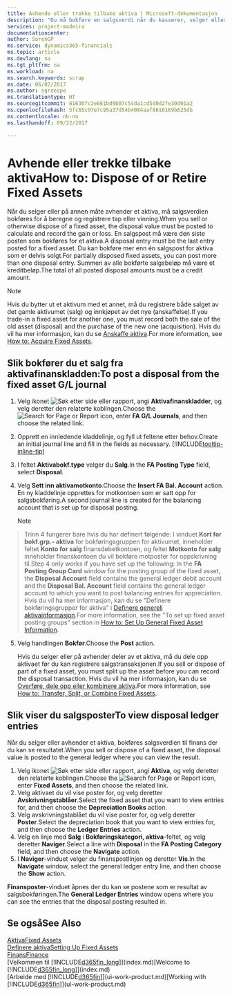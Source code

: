```yaml
---
title: Avhende eller trekke tilbake aktiva | Microsoft-dokumentasjon
description: "Du må bokføre en salgsverdi når du kasserer, selger eller trekker tilbake et aktivum."
services: project-madeira
documentationcenter: 
author: SorenGP
ms.service: dynamics365-financials
ms.topic: article
ms.devlang: na
ms.tgt_pltfrm: na
ms.workload: na
ms.search.keywords: scrap
ms.date: 06/02/2017
ms.author: sgroespe
ms.translationtype: HT
ms.sourcegitcommit: 81636fc2e661bd9b07c54da1cd5d0d27e30d01a2
ms.openlocfilehash: 5fc65c97e7c95a37d54b4084aaf8616169b625db
ms.contentlocale: nb-no
ms.lasthandoff: 09/22/2017

---
```

# <a name="how-to-dispose-of-or-retire-fixed-assets"></a><span data-ttu-id="4e66c-103">Avhende eller trekke tilbake aktiva</span><span class="sxs-lookup"><span data-stu-id="4e66c-103">How to: Dispose of or Retire Fixed Assets</span></span>
<span data-ttu-id="4e66c-104">Når du selger eller på annen måte avhender et aktiva, må salgsverdien bokføres for å beregne og registrere tap eller vinning.</span><span class="sxs-lookup"><span data-stu-id="4e66c-104">When you sell or otherwise dispose of a fixed asset, the disposal value must be posted to calculate and record the gain or loss.</span></span> <span data-ttu-id="4e66c-105">En salgspost må være den siste posten som bokføres for et aktiva.</span><span class="sxs-lookup"><span data-stu-id="4e66c-105">A disposal entry must be the last entry posted for a fixed asset.</span></span> <span data-ttu-id="4e66c-106">Du kan bokføre mer enn én salgspost for aktiva som er delvis solgt.</span><span class="sxs-lookup"><span data-stu-id="4e66c-106">For partially disposed fixed assets, you can post more than one disposal entry.</span></span> <span data-ttu-id="4e66c-107">Summen av alle bokførte salgsbeløp må være et kreditbeløp.</span><span class="sxs-lookup"><span data-stu-id="4e66c-107">The total of all posted disposal amounts must be a credit amount.</span></span>  

> [!NOTE]  
>   <span data-ttu-id="4e66c-108">Hvis du bytter ut et aktivum med et annet, må du registrere både salget av det gamle aktivumet (salg) og innkjøpet av det nye (anskaffelse).</span><span class="sxs-lookup"><span data-stu-id="4e66c-108">If you trade-in a fixed asset for another one, you must record both the sale of the old asset (disposal) and the purchase of the new one (acquisition).</span></span> <span data-ttu-id="4e66c-109">Hvis du vil ha mer informasjon, kan du se [Anskaffe aktiva](fa-how-acquire.md).</span><span class="sxs-lookup"><span data-stu-id="4e66c-109">For more information, see [How to: Acquire Fixed Assets](fa-how-acquire.md).</span></span>  

## <a name="to-post-a-disposal-from-the-fixed-asset-gl-journal"></a><span data-ttu-id="4e66c-110">Slik bokfører du et salg fra aktivafinanskladden:</span><span class="sxs-lookup"><span data-stu-id="4e66c-110">To post a disposal from the fixed asset G/L journal</span></span>
1. <span data-ttu-id="4e66c-111">Velg ikonet ![Søk etter side eller rapport](media/ui-search/search_small.png "Ikonet Søk etter side eller rapport"), angi **Aktivafinanskladder**, og velg deretter den relaterte koblingen.</span><span class="sxs-lookup"><span data-stu-id="4e66c-111">Choose the ![Search for Page or Report](media/ui-search/search_small.png "Search for Page or Report icon") icon, enter **FA G/L Journals**, and then choose the related link.</span></span>  
2. <span data-ttu-id="4e66c-112">Opprett en innledende kladdelinje, og fyll ut feltene etter behov.</span><span class="sxs-lookup"><span data-stu-id="4e66c-112">Create an initial journal line and fill in the fields as necessary.</span></span> [!INCLUDE[tooltip-inline-tip](includes/tooltip-inline-tip_md.md)]  
3. <span data-ttu-id="4e66c-113">I feltet **Aktivabokf.type** velger du **Salg**.</span><span class="sxs-lookup"><span data-stu-id="4e66c-113">In the **FA Posting Type** field, select **Disposal**.</span></span>  
4. <span data-ttu-id="4e66c-114">Velg **Sett inn aktivamotkonto**.</span><span class="sxs-lookup"><span data-stu-id="4e66c-114">Choose the **Insert FA Bal. Account** action.</span></span> <span data-ttu-id="4e66c-115">En ny kladdelinje opprettes for motkontoen som er satt opp for salgsbokføring.</span><span class="sxs-lookup"><span data-stu-id="4e66c-115">A second journal line is created for the balancing account that is set up for disposal posting.</span></span>  

    > [!NOTE]  
>   <span data-ttu-id="4e66c-116">Trinn 4 fungerer bare hvis du har definert følgende: I vinduet **Kort for bokf.grp.- aktiva** for bokføringsgruppen for aktivumet, inneholder feltet **Konto for salg** finansdebetkontoen, og feltet **Motkonto for salg** inneholder finanskontoen du vil bokføre motposter for oppskrivning til.</span><span class="sxs-lookup"><span data-stu-id="4e66c-116">Step 4 only works if you have set up the following: In the **FA Posting Group Card** window for the posting group of the fixed asset, the **Disposal Account** field contains the general ledger debit account and the **Disposal Bal. Account** field contains the general ledger account to which you want to post balancing entries for appreciation.</span></span> <span data-ttu-id="4e66c-117">Hvis du vil ha mer informasjon, kan du se "Definere bokføringsgrupper for aktiva" i [Definere generell aktivainformasjon](fa-how-setup-general.md).</span><span class="sxs-lookup"><span data-stu-id="4e66c-117">For more information, see the "To set up fixed asset posting groups" section in [How to: Set Up General Fixed Asset Information](fa-how-setup-general.md).</span></span>  
5. <span data-ttu-id="4e66c-118">Velg handlingen **Bokfør**.</span><span class="sxs-lookup"><span data-stu-id="4e66c-118">Choose the **Post** action.</span></span>  

    <span data-ttu-id="4e66c-119">Hvis du selger eller på avhender deler av et aktiva, må du dele opp aktivaet før du kan registrere salgstransaksjonen.</span><span class="sxs-lookup"><span data-stu-id="4e66c-119">If you sell or dispose of part of a fixed asset, you must split up the asset before you can record the disposal transaction.</span></span> <span data-ttu-id="4e66c-120">Hvis du vil ha mer informasjon, kan du se [Overføre, dele opp eller kombinere aktiva](fa-how-trans-split-combine.md).</span><span class="sxs-lookup"><span data-stu-id="4e66c-120">For more information, see [How to: Transfer, Split, or Combine Fixed Assets](fa-how-trans-split-combine.md).</span></span>  

## <a name="to-view-disposal-ledger-entries"></a><span data-ttu-id="4e66c-121">Slik viser du salgsposter</span><span class="sxs-lookup"><span data-stu-id="4e66c-121">To view disposal ledger entries</span></span>
<span data-ttu-id="4e66c-122">Når du selger eller avhender et aktiva, bokføres salgsverdien til finans der du kan se resultatet.</span><span class="sxs-lookup"><span data-stu-id="4e66c-122">When you sell or dispose of a fixed asset, the disposal value is posted to the general ledger where you can view the result.</span></span>  

1. <span data-ttu-id="4e66c-123">Velg ikonet ![Søk etter side eller rapport](media/ui-search/search_small.png "Ikonet Søk etter side eller rapport"), angi **Aktiva**, og velg deretter den relaterte koblingen.</span><span class="sxs-lookup"><span data-stu-id="4e66c-123">Choose the ![Search for Page or Report](media/ui-search/search_small.png "Search for Page or Report icon") icon, enter **Fixed Assets**, and then choose the related link.</span></span>  
2. <span data-ttu-id="4e66c-124">Velg aktivaet du vil vise poster for, og velg deretter **Avskrivningstablåer**.</span><span class="sxs-lookup"><span data-stu-id="4e66c-124">Select the fixed asset that you want to view entries for, and then choose the **Depreciation Books** action.</span></span>  
3. <span data-ttu-id="4e66c-125">Velg avskrivningstablået du vil vise poster for, og velg deretter **Poster**.</span><span class="sxs-lookup"><span data-stu-id="4e66c-125">Select the depreciation book that you want to view entries for, and then choose the **Ledger Entries** action.</span></span>  
4. <span data-ttu-id="4e66c-126">Velg en linje med **Salg** i **Bokføringskategori, aktiva**-feltet, og velg deretter **Naviger**.</span><span class="sxs-lookup"><span data-stu-id="4e66c-126">Select a line with **Disposal** in the **FA Posting Category** field, and then choose the **Navigate** action.</span></span>  
5. <span data-ttu-id="4e66c-127">I **Naviger**-vinduet velger du finanspostlinjen og deretter **Vis**.</span><span class="sxs-lookup"><span data-stu-id="4e66c-127">In the **Navigate** window, select the general ledger entry line, and then choose the **Show** action.</span></span>  

<span data-ttu-id="4e66c-128">**Finansposter**-vinduet åpnes der du kan se postene som er resultat av salgsbokføringen.</span><span class="sxs-lookup"><span data-stu-id="4e66c-128">The **General Ledger Entries** window opens where you can see the entries that the disposal posting resulted in.</span></span>  

## <a name="see-also"></a><span data-ttu-id="4e66c-129">Se også</span><span class="sxs-lookup"><span data-stu-id="4e66c-129">See Also</span></span>
[<span data-ttu-id="4e66c-130">Aktiva</span><span class="sxs-lookup"><span data-stu-id="4e66c-130">Fixed Assets</span></span>](fa-manage.md)  
[<span data-ttu-id="4e66c-131">Definere aktiva</span><span class="sxs-lookup"><span data-stu-id="4e66c-131">Setting Up Fixed Assets</span></span>](fa-setup.md)  
[<span data-ttu-id="4e66c-132">Finans</span><span class="sxs-lookup"><span data-stu-id="4e66c-132">Finance</span></span>](finance.md)  
<span data-ttu-id="4e66c-133">[Velkommen til [!INCLUDE[d365fin_long](includes/d365fin_long_md.md)]](index.md)</span><span class="sxs-lookup"><span data-stu-id="4e66c-133">[Welcome to [!INCLUDE[d365fin_long](includes/d365fin_long_md.md)]](index.md)</span></span>  
<span data-ttu-id="4e66c-134">[Arbeide med [!INCLUDE[d365fin](includes/d365fin_md.md)]](ui-work-product.md)</span><span class="sxs-lookup"><span data-stu-id="4e66c-134">[Working with [!INCLUDE[d365fin](includes/d365fin_md.md)]](ui-work-product.md)</span></span>

